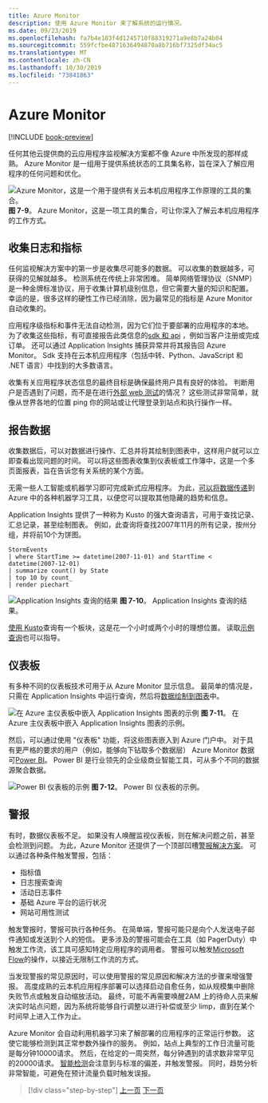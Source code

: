 ```yaml
---
title: Azure Monitor
description: 使用 Azure Monitor 来了解系统的运行情况。
ms.date: 09/23/2019
ms.openlocfilehash: fa7b4e103f4d1245710f88319271a9e8b7a24b04
ms.sourcegitcommit: 559fcfbe4871636494870a8b716bf7325df34ac5
ms.translationtype: MT
ms.contentlocale: zh-CN
ms.lasthandoff: 10/30/2019
ms.locfileid: "73841863"
---
```

# <a name="azure-monitor"></a>Azure Monitor

[!INCLUDE [book-preview](../../../includes/book-preview.md)]

任何其他云提供商的云应用程序监视解决方案都不像 Azure 中所发现的那样成熟。 Azure Monitor 是一组用于提供系统状态的工具集名称，旨在深入了解应用程序的任何问题和优化。

![Azure Monitor，这是一个用于提供有关云本机应用程序工作原理的工具的集合。](./media/azure-monitor.png)
**图 7-9**。 Azure Monitor，这是一项工具的集合，可让你深入了解云本机应用程序的工作方式。

## <a name="gathering-logs-and-metrics"></a>收集日志和指标

任何监视解决方案中的第一步是收集尽可能多的数据。 可以收集的数据越多，可获得的见解就越多。 检测系统在传统上非常困难。 简单网络管理协议（SNMP）是一种金牌标准协议，用于收集计算机级别信息，但它需要大量的知识和配置。 幸运的是，很多这样的硬性工作已经消除，因为最常见的指标是 Azure Monitor 自动收集的。

应用程序级指标和事件无法自动检测，因为它们位于要部署的应用程序的本地。 为了收集这些指标，有可直接报告此类信息的[sdk 和 api](https://docs.microsoft.com/azure/azure-monitor/app/api-custom-events-metrics) ，例如当客户注册或完成订单。 还可以通过 Application Insights 捕获异常并将其报告回 Azure Monitor。 Sdk 支持在云本机应用程序（包括中转、Python、JavaScript 和 .NET 语言）中找到的大多数语言。

收集有关应用程序状态信息的最终目标是确保最终用户具有良好的体验。 判断用户是否遇到了问题，而不是在进行[外部 web 测试](https://docs.microsoft.com/azure/azure-monitor/app/monitor-web-app-availability)的情况？ 这些测试非常简单，就像从世界各地的位置 ping 你的网站或让代理登录到站点和执行操作一样。

## <a name="reporting-data"></a>报告数据

收集数据后，可以对数据进行操作、汇总并将其绘制到图表中，这样用户就可以立即查看出现问题的时间。 可以将这些图表收集到仪表板或工作簿中，这是一个多页面报表，旨在告诉您有关系统的某个方面。

无需一些人工智能或机器学习即可完成新式应用程序。 为此，[可以将数据传递](https://www.youtube.com/watch?v=Cuza-I1g9tw)到 Azure 中的各种机器学习工具，以便您可以提取其他隐藏的趋势和信息。

Application Insights 提供了一种称为 Kusto 的强大查询语言，可用于查找记录、汇总记录，甚至绘制图表。 例如，此查询将查找2007年11月的所有记录，按州分组，并将前10个为饼图。

```
StormEvents
| where StartTime >= datetime(2007-11-01) and StartTime < datetime(2007-12-01)
| summarize count() by State
| top 10 by count_
| render piechart
```

![Application Insights 查询的结果](./media/azure-monitor.png)
**图 7-10**。 Application Insights 查询的结果。

[使用 Kusto](https://dataexplorer.azure.com/clusters/help/databases/Samples)查询有一个板块，这是花一个小时或两个小时的理想位置。 读取[示例查询](https://docs.microsoft.com/azure/kusto/query/samples)也可以指导。

## <a name="dashboards"></a>仪表板

有多种不同的仪表板技术可用于从 Azure Monitor 显示信息。 最简单的情况是，只需在 Application Insights 中运行查询，然后将[数据绘制到图表](https://docs.microsoft.com/azure/azure-monitor/learn/tutorial-app-dashboards)中。

![在 Azure 主仪表板中嵌入 Application Insights 图表的示例](./media/azure-monitor.png)
**图 7-11**。 在 Azure 主仪表板中嵌入 Application Insights 图表的示例。

然后，可以通过使用 "仪表板" 功能，将这些图表嵌入到 Azure 门户中。 对于具有更严格的要求的用户（例如，能够向下钻取多个数据层） Azure Monitor 数据可[Power BI](https://powerbi.microsoft.com/)。 Power BI 是行业领先的企业级商业智能工具，可从多个不同的数据源聚合数据。

![Power BI 仪表板的示例](./media/azure-monitor.png)
**图 7-12**。 Power BI 仪表板的示例。

## <a name="alerts"></a>警报

有时，数据仪表板不足。 如果没有人唤醒监视仪表板，则在解决问题之前，甚至会检测到问题。 为此，Azure Monitor 还提供了一个顶部凹槽[警报解决方案](https://docs.microsoft.com/azure/azure-monitor/platform/alerts-overview)。 可以通过各种条件触发警报，包括：

- 指标值
- 日志搜索查询
- 活动日志事件
- 基础 Azure 平台的运行状况
- 网站可用性测试

触发警报时，警报可执行各种任务。 在简单端，警报可能只是向个人发送电子邮件通知或发送到个人的短信。 更多涉及的警报可能会在工具（如 PagerDuty）中触发工作流，该工具可感知特定应用程序的调用者。 警报可以触发[Microsoft Flow](https://flow.microsoft.com/)的操作，以接近无限制工作流的方式。

当发现警报的常见原因时，可以使用警报的常见原因和解决方法的步骤来增强警报。 高度成熟的云本机应用程序部署可以选择启动自愈任务，如从规模集中删除失败节点或触发自动缩放活动。 最终，可能不再需要唤醒2AM 上的待命人员来解决实时站点问题，因为系统将能够自行调整以进行补偿或至少 limp，直到在某个时间早上进入工作为止。

Azure Monitor 会自动利用机器学习来了解部署的应用程序的正常运行参数。 这使它能够检测到其正常参数外操作的服务。 例如，站点上典型的工作日流量可能是每分钟10000请求。 然后，在给定的一周突然，每分钟遇到的请求数非常罕见的20000请求。 [智能检测](https://docs.microsoft.com/azure/azure-monitor/app/proactive-diagnostics)会注意到与标准的偏差，并触发警报。 同时，趋势分析非常智能，可避免在预计流量负载时触发误报。

>[!div class="step-by-step"]
>[上一页](monitoring-azure-kubernetes.md)
>[下一页](identity.md)
